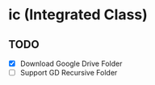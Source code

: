# ic (Integrated Class)

## TODO
- [x] Download Google Drive Folder
- [ ] Support GD Recursive Folder
